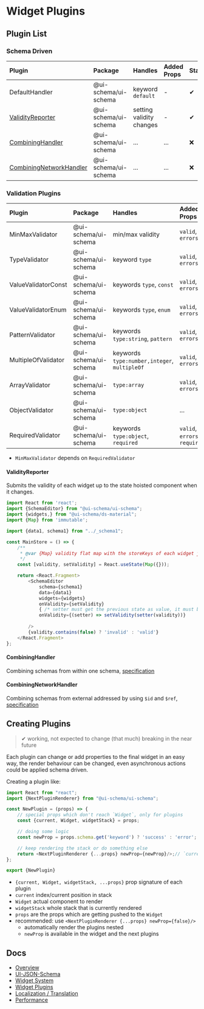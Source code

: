 # Widget Plugins

## Plugin List

### Schema Driven

| Plugin                                              | Package              | Handles              | Added Props | Status |
| :---                                                | :---                 | :---                 | :---        | :--- |
| DefaultHandler                                      | @ui-schema/ui-schema | keyword `default`    | - | ✔ |
| [ValidityReporter](#validityreporter)               | @ui-schema/ui-schema | setting validity changes | - | ✔ |
| [CombiningHandler](#combininghandler)               | @ui-schema/ui-schema | ... | ... | ❌ |
| [CombiningNetworkHandler](#combiningnetworkhandler) | @ui-schema/ui-schema | ... | ... | ❌ |

### Validation Plugins

| Plugin               | Package              | Handles              | Added Props | Status |
| :---                 | :---                 | :---                 | :---        | :--- |
| MinMaxValidator      | @ui-schema/ui-schema | min/max validity     | `valid`, `errors` | ✔(string,number) ❗ |
| TypeValidator        | @ui-schema/ui-schema | keyword `type`       | `valid`, `errors` | ✔ |
| ValueValidatorConst  | @ui-schema/ui-schema | keywords `type`, `const` | `valid`, `errors` | ✔ |
| ValueValidatorEnum   | @ui-schema/ui-schema | keywords `type`, `enum` | `valid`, `errors` | ✔ |
| PatternValidator     | @ui-schema/ui-schema | keywords `type:string`, `pattern` | `valid`, `errors` | ✔ |
| MultipleOfValidator  | @ui-schema/ui-schema | keywords `type:number,integer`, `multipleOf` | `valid`, `errors` | ✔ |
| ArrayValidator       | @ui-schema/ui-schema | `type:array`          | `valid`, `errors` | ❌ |
| ObjectValidator      | @ui-schema/ui-schema | `type:object`         | ... | ❌ |
| RequiredValidator    | @ui-schema/ui-schema | keywords `type:object`, `required` | `valid`, `errors`, `required` | ✔ |

- `MinMaxValidator` depends on `RequiredValidator`

#### ValidityReporter

Submits the validity of each widget up to the state hoisted component when it changes.

```js
import React from 'react';
import {SchemaEditor} from "@ui-schema/ui-schema";
import {widgets,} from "@ui-schema/ds-material";
import {Map} from 'immutable';

import {data1, schema1} from "../_schema1";

const MainStore = () => {
    /**
     * @var {Map} validity flat map with the storeKeys of each widget joined by dots, each value to true or false (false = invalid)
     */
    const [validity, setValidity] = React.useState(Map({}));

    return <React.Fragment>
        <SchemaEditor
            schema={schema1}
            data={data1}
            widgets={widgets}
            onValidity={setValidity}
            { /* setter must get the previous state as value, it must be an immutable map, will return updatted map */ }
            onValidity={(setter) => setValidity(setter(validity))}
            
        />
        {validity.contains(false) ? 'invalid' : 'valid'}
    </React.Fragment>
};
```

#### CombiningHandler

Combining schemas from within one schema, [specification](https://json-schema.org/understanding-json-schema/reference/combining.html)

#### CombiningNetworkHandler

Combining schemas from external addressed by using `$id` and `$ref`, [specification](https://json-schema.org/understanding-json-schema/structuring.html#the-id-property)

## Creating Plugins

>
> ✔ working, not expected to change (that much) breaking in the near future
>

Each plugin can change or add properties to the final widget in an easy way, the render behaviour can be changed, even asynchronous actions could be applied schema driven.

Creating a plugin like:

```js
import React from "react";
import {NextPluginRenderer} from "@ui-schema/ui-schema";

const NewPlugin = (props) => {
    // special props which don't reach `Widget`, only for plugins
    const {current, Widget, widgetStack} = props;

    // doing some logic
    const newProp = props.schema.get('keyword') ? 'success' : 'error';

    // keep rendering the stack or do something else
    return <NextPluginRenderer {...props} newProp={newProp}/>;// `current` gets `+1` in here
};

export {NewPlugin}
```

- `{current, Widget, widgetStack, ...props}` prop signature of each plugin
- `current` index/current position in stack
- `Widget` actual component to render
- `widgetStack` whole stack that is currently rendered
- `props` are the props which are getting pushed to the `Widget`
- recommended: use `<NextPluginRenderer {...props} newProp={false}/>` 
    - automatically render the plugins nested
    - `newProp` is available in the widget and the next plugins

## Docs

- [Overview](../../README.md)
- [UI-JSON-Schema](./Schema.md)
- [Widget System](./Widgets.md)
- [Widget Plugins](./WidgetPlugins.md)
- [Localization / Translation](./Localization.md)
- [Performance](./Performance.md)
